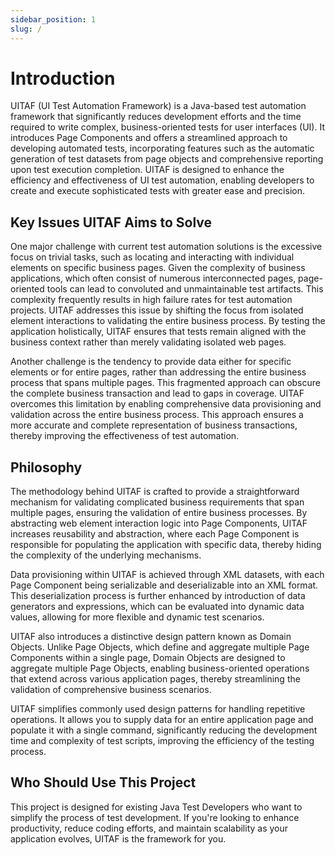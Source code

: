 ```yaml
---
sidebar_position: 1
slug: /
---
```


# Introduction

UITAF (UI Test Automation Framework) is a Java-based test automation framework that significantly reduces development efforts and the time required to write complex, business-oriented tests for user interfaces (UI). It introduces Page Components and offers a streamlined approach to developing automated tests, incorporating features such as the automatic generation of test datasets from page objects and comprehensive reporting upon test execution completion. UITAF is designed to enhance the efficiency and effectiveness of UI test automation, enabling developers to create and execute sophisticated tests with greater ease and precision.

## Key Issues UITAF Aims to Solve

One major challenge with current test automation solutions is the excessive focus on trivial tasks, such as locating and interacting with individual elements on specific business pages. Given the complexity of business applications, which often consist of numerous interconnected pages, page-oriented tools can lead to convoluted and unmaintainable test artifacts. This complexity frequently results in high failure rates for test automation projects. UITAF addresses this issue by shifting the focus from isolated element interactions to validating the entire business process. By testing the application holistically, UITAF ensures that tests remain aligned with the business context rather than merely validating isolated web pages.

Another challenge is the tendency to provide data either for specific elements or for entire pages, rather than addressing the entire business process that spans multiple pages. This fragmented approach can obscure the complete business transaction and lead to gaps in coverage. UITAF overcomes this limitation by enabling comprehensive data provisioning and validation across the entire business process. This approach ensures a more accurate and complete representation of business transactions, thereby improving the effectiveness of test automation.

## Philosophy

The methodology behind UITAF is crafted to provide a straightforward mechanism for validating complicated business requirements that span multiple pages, ensuring the validation of entire business processes. By abstracting web element interaction logic into Page Components, UITAF increases reusability and abstraction, where each Page Component is responsible for populating the application with specific data, thereby hiding the complexity of the underlying mechanisms.

Data provisioning within UITAF is achieved through XML datasets, with each Page Component being serializable and deserializable into an XML format. This deserialization process is further enhanced by introduction of data generators and expressions, which can be evaluated into dynamic data values, allowing for more flexible and dynamic test scenarios.

UITAF also introduces a distinctive design pattern known as Domain Objects. Unlike Page Objects, which define and aggregate multiple Page Components within a single page, Domain Objects are designed to aggregate multiple Page Objects, enabling business-oriented operations that extend across various application pages, thereby streamlining the validation of comprehensive business scenarios.

UITAF simplifies commonly used design patterns for handling repetitive operations. It allows you to supply data for an entire application page and populate it with a single command, significantly reducing the development time and complexity of test scripts, improving the efficiency of the testing process.

## Who Should Use This Project

This project is designed for existing Java Test Developers who want to simplify the process of test development. If you're looking to enhance productivity, reduce coding efforts, and maintain scalability as your application evolves, UITAF is the framework for you.
